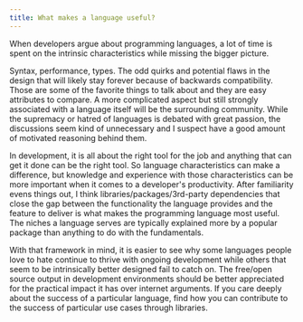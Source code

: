 ```yaml
---
title: What makes a language useful?
---
```

When developers argue about programming languages, a lot of time is spent on the intrinsic characteristics while missing the bigger picture.

Syntax, performance, types. The odd quirks and potential flaws in the design that will likely stay forever because of backwards compatibility. Those are some of the favorite things to talk about and they are easy attributes to compare. A more complicated aspect but still strongly associated with a language itself will be the surrounding community. While the supremacy or hatred of languages is debated with great passion, the discussions seem kind of unnecessary and I suspect have a good amount of motivated reasoning behind them.

In development, it is all about the right tool for the job and anything that can get it done can be the right tool. So language characteristics can make a difference, but knowledge and experience with those characteristics can be more important when it comes to a developer's productivity. After familiarity evens things out, I think libraries/packages/3rd-party dependencies that close the gap between the functionality the language provides and the feature to deliver is what makes the programming language most useful. The niches a language serves are typically explained more by a popular package than anything to do with the fundamentals.

With that framework in mind, it is easier to see why some languages people love to hate continue to thrive with ongoing development while others that seem to be intrinsically better designed fail to catch on. The free/open source output in development environments should be better appreciated for the practical impact it has over internet arguments. If you care deeply about the success of a particular language, find how you can contribute to the success of particular use cases through libraries.
